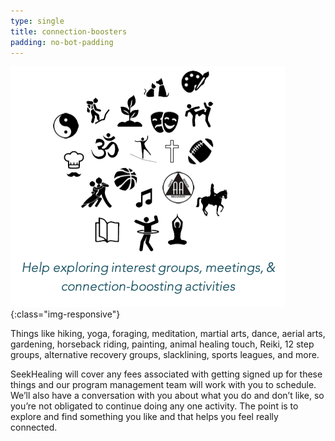 ```yaml
---
type: single
title: connection-boosters
padding: no-bot-padding
---
```


![Connection Boosters](/assets/images/connection-boosters.png){:class="img-responsive"}

Things like hiking, yoga, foraging, meditation, martial arts, dance, aerial arts, gardening, horseback riding, painting, animal healing touch, Reiki, 12 step groups, alternative recovery groups, slacklining, sports leagues, and more.

SeekHealing will cover any fees associated with getting signed up for these things and our program management team will work with you to schedule. We’ll also have a conversation with you about what you do and don’t like, so you’re not obligated to continue doing any one activity. The point is to explore and find something you like and that helps you feel really connected.